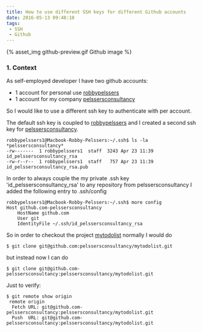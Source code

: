 ```yaml
---
title: How to use different SSH keys for different Github accounts
date: 2016-05-13 09:48:18
tags:
 - SSH
 - Github
---
```


 {% asset_img github-preview.gif Github image %} 

### 1. Context

As self-employed developer I have two github accounts:
* 1 account for personal use [robbypelssers]
* 1 account for my company [pelssersconsultancy]

So I would like to use a different ssh key to authenticate with per account.
 
The default ssh key is coupled to [robbypelssers] and I created a second ssh key for [pelssersconsultancy].

```
robbypelssers1@Macbook-Robby-Pelssers:~/.ssh$ ls -la *pelssersconsultancy*
-rw-------  1 robbypelssers1  staff  3243 Apr 23 11:39 id_pelssersconsultancy_rsa
-rw-r--r--  1 robbypelssers1  staff   757 Apr 23 11:39 id_pelssersconsultancy_rsa.pub
```

In order to always couple the  my private .ssh key  'id_pelssersconsultancy_rsa' to 
any repository from pelssersconsultancy I added the following entry to .ssh/config

```
robbypelssers1@Macbook-Robby-Pelssers:~/.ssh$ more config
Host github.com-pelssersconsultancy
    HostName github.com
    User git
    IdentityFile ~/.ssh/id_pelssersconsultancy_rsa
```
    
So in order to checkout the project [mytodolist] normally I would do 

```
$ git clone git@github.com:pelssersconsultancy/mytodolist.git
```

but instead now I can do

```
$ git clone git@github.com-pelssersconsultancy:pelssersconsultancy/mytodolist.git
```

Just to verify:

```
$ git remote show origin
 remote origin
  Fetch URL: git@github.com-pelssersconsultancy:pelssersconsultancy/mytodolist.git
  Push  URL: git@github.com-pelssersconsultancy:pelssersconsultancy/mytodolist.git
```

[robbypelssers]: https://github.com/robbypelssers
[pelssersconsultancy]: https://github.com/pelssersconsultancy
[mytodolist]: https://github.com/pelssersconsultancy/mytodolist

